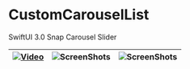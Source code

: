 # CustomCarouselList
SwiftUI 3.0 Snap Carousel Slider



[![Video](https://user-images.githubusercontent.com/46093689/156494791-b3f36c16-310d-4e5d-ad36-bb596a16dd18.png)](https://user-images.githubusercontent.com/46093689/156493869-789ccdb4-30df-43e5-97dd-911e5ffd1fa4.mp4) | ![ScreenShots](https://user-images.githubusercontent.com/46093689/156493872-5fb0e20e-66f4-4638-8bd8-a4d017d8930e.png) | ![ScreenShots](https://user-images.githubusercontent.com/46093689/156493876-7b26873c-6f41-4deb-830a-90bf64e94ba6.png) 
-----------------------------------|------------------------------------|------------------------------------


